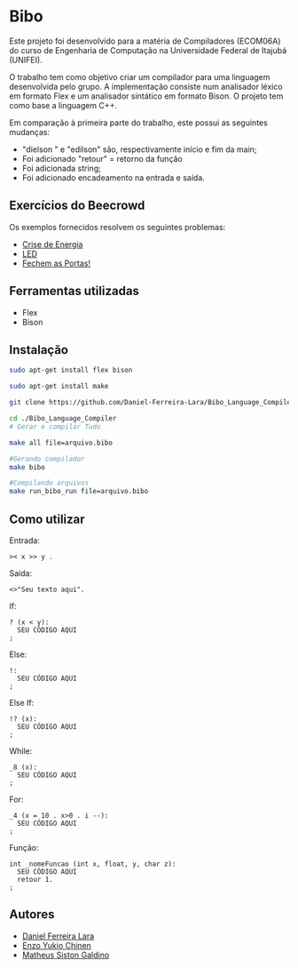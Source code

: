 # Bibo

Este projeto foi desenvolvido para a matéria de Compiladores (ECOM06A) do curso de Engenharia de Computação na Universidade Federal de Itajubá (UNIFEI).

O trabalho tem como objetivo criar um compilador para uma linguagem desenvolvida pelo grupo. A implementação consiste num analisador léxico em formato Flex e um analisador sintático em formato Bison. O projeto tem como
base a linguagem C++.

Em comparação à primeira parte do trabalho, este possui as seguintes mudanças:

- "dielson " e "edilson" são, respectivamente início e fim da main;
- Foi adicionado "retour" = retorno da função
- Foi adicionada string;
- Foi adicionado encadeamento na entrada e saída.

## Exercícios do Beecrowd

Os exemplos fornecidos resolvem os seguintes problemas:

- [Crise de Energia](https://www.beecrowd.com.br/judge/pt/problems/view/1031)
- [LED](https://www.beecrowd.com.br/judge/pt/problems/view/1168)
- [Fechem as Portas!](https://www.beecrowd.com.br/judge/pt/problems/view/1371)

## Ferramentas utilizadas

- Flex
- Bison

## Instalação

```bash
sudo apt-get install flex bison

sudo apt-get install make

git clone https://github.com/Daniel-Ferreira-Lara/Bibo_Language_Compiler.git

cd ./Bibo_Language_Compiler
# Gerar e compilar Tudo

make all file=arquivo.bibo

#Gerando compilador
make bibo

#Compilando arquivos
make run_bibo_run file=arquivo.bibo
```

## Como utilizar

Entrada:

```
>< x >> y .
```

Saída:

```
<>"Seu texto aqui".
```

If:

```
? (x < y):
  SEU CÓDIGO AQUI
;
```

Else:

```
!:
  SEU CÓDIGO AQUI
;
```

Else If:

```
!? (x):
  SEU CÓDIGO AQUI
;
```

While:

```
_8 (x):
  SEU CÓDIGO AQUI
;
```

For:

```
_4 (x = 10 . x>0 . i --):
  SEU CÓDIGO AQUI
;
```

Função:

```
int _nomeFuncao (int x, float, y, char z):
  SEU CÓDIGO AQUI
  retour 1.
;
```

## Autores

- [Daniel Ferreira Lara](https://github.com/dan-lara)
- [Enzo Yukio Chinen](https://github.com/YukioZ25)
- [Matheus Siston Galdino](https://github.com/matgaldino)
